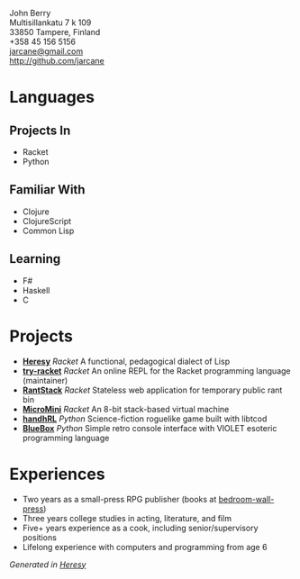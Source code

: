 John Berry  
Multisillankatu 7 k 109  
33850 Tampere, Finland  
+358 45 156 5156  
jarcane@gmail.com  
http://github.com/jarcane

Languages
=========

Projects In
-----------

  * Racket
  * Python

Familiar With
-------------

  * Clojure
  * ClojureScript
  * Common Lisp

Learning
--------

  * F#
  * Haskell
  * C


Projects
========

  * **[Heresy](http://github.com/jarcane/Heresy)** *Racket* A functional, pedagogical dialect of Lisp  
  * **[try-racket](http://github.com/jarcane/try-racket)** *Racket* An online REPL for the Racket programming language (maintainer)  
  * **[RantStack](http://github.com/jarcane/RantStack)** *Racket* Stateless web application for temporary public rant bin  
  * **[MicroMini](http://github.com/jarcane/MicroMini)** *Racket* An 8-bit stack-based virtual machine  
  * **[handhRL](http://github.com/jarcane/handhRL)** *Python* Science-fiction roguelike game built with libtcod  
  * **[BlueBox](http://github.com/jarcane/BlueBox)** *Python* Simple retro console interface with VIOLET esoteric programming language  


Experiences
===========

  * Two years as a small-press RPG publisher (books at [bedroom-wall-press](http://github.com/jarcane/bedroom-wall-press))
  * Three years college studies in acting, literature, and film
  * Five+ years experience as a cook, including senior/supervisory positions
  * Lifelong experience with computers and programming from age 6


*Generated in [Heresy](http://github.com/jarcane/Heresy)*
